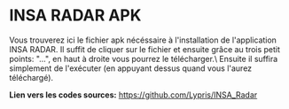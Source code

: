 # INSA RADAR APK
Vous trouverez ici le fichier apk nécéssaire à l'installation de l'application INSA RADAR. Il suffit de cliquer sur le fichier et ensuite grâce au trois petit points: "...", en haut à droite vous pourrez le télécharger.\ Ensuite il suffira simplement de l'exécuter (en appuyant dessus quand vous l'aurez téléchargé).

**Lien vers les codes sources:** https://github.com/Lypris/INSA_Radar